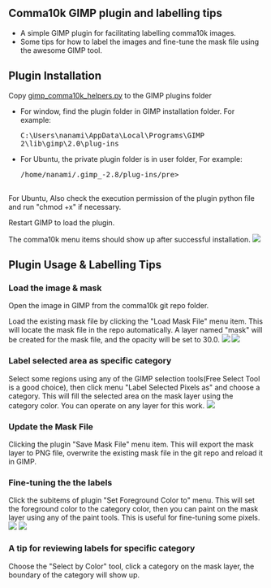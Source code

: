 ## Comma10k GIMP plugin and labelling tips
 - A simple GIMP plugin for facilitating labelling comma10k images.
 - Some tips for how to label the images and fine-tune the mask file using the awesome GIMP tool.

## Plugin Installation
Copy [gimp_comma10k_helpers.py](https://github.com/nanamiwang/comma10k/blob/gimp_plugin/gimp_plugin/gimp_comma10k_helpers.py) to the GIMP plugins folder

 - For window, find the plugin folder in GIMP installation folder. For example: <pre>C:\Users\nanami\AppData\Local\Programs\GIMP 2\lib\gimp\2.0\plug-ins</pre>
 - For Ubuntu, the private plugin folder is in user folder, For example: 
     <pre>/home/nanami/.gimp_-2.8/plug-ins/pre>

For Ubuntu, Also check the execution permission of the plugin python file and run "chmod +x" if necessary.

Restart GIMP to load the plugin.

The comma10k menu items should show up after successful installation.
![](https://i.ibb.co/MVk6ksn/image.png)

## Plugin Usage & Labelling Tips
### Load the image & mask
Open the image in GIMP from the comma10k git repo folder.

Load the existing mask file by clicking the "Load Mask File" menu item. This will locate the mask file in the repo automatically. A layer named "mask" will be created for the mask file, and the opacity will be set to 30.0.
![](https://i.ibb.co/NKLnXP6/image.png)
![](https://i.ibb.co/F6qq0n2/image.png)

### Label selected area as specific category
Select some regions using any of the GIMP selection tools(Free Select Tool is a good choice), then click menu "Label Selected Pixels as" and choose a category. This will fill the selected area on the mask layer using the category color. You can operate on any layer for this work.
![](https://i.ibb.co/Dp2hX1Y/image.png)

### Update the Mask File
Clicking the plugin "Save Mask File" menu item. This will export the mask layer to PNG file, overwrite the existing mask file in the git repo and reload it in GIMP.

### Fine-tuning the the labels
Click the subitems of plugin "Set Foreground Color to" menu. This will set the foreground color to the category color, then you can paint on the mask layer using any of the paint tools. This is useful for fine-tuning some pixels.
![](https://i.ibb.co/2MRP55V/image.png)
![](https://i.ibb.co/KrqBBx9/image.png)


### A tip for reviewing labels for specific category
Choose the "Select by Color" tool, click a category on the mask layer, the boundary of the category will show up.

